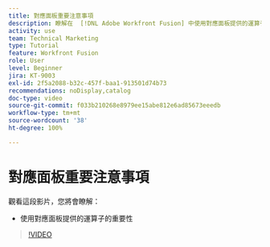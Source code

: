 ```yaml
---
title: 對應面板重要注意事項
description: 瞭解在  [!DNL Adobe Workfront Fusion] 中使用對應面板提供的運算子的重要性。
activity: use
team: Technical Marketing
type: Tutorial
feature: Workfront Fusion
role: User
level: Beginner
jira: KT-9003
exl-id: 2f5a2088-b32c-457f-baa1-913501d74b73
recommendations: noDisplay,catalog
doc-type: video
source-git-commit: f033b210268e8979ee15abe812e6ad85673eeedb
workflow-type: tm+mt
source-wordcount: '38'
ht-degree: 100%

---
```


# 對應面板重要注意事項

觀看這段影片，您將會瞭解：

* 使用對應面板提供的運算子的重要性

>[!VIDEO](https://video.tv.adobe.com/v/335263/?quality=12&learn=on)
